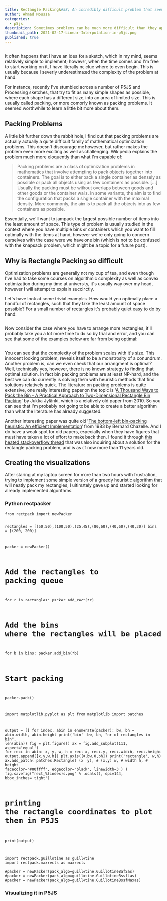 ```yaml
---
title: Rectangle Packing&#58; An incredibly difficult problem that seems trivial at first
author: Ahmad Moussa
categories:
  - p5js
description: Sometimes problems can be much more difficult than they appear to be.
thumbnail_path: 2021-02-17-Linear-Interpolation-in-p5js.png
published: true
---
```


<span class="image fit"><img src="https://gorillasun.de/assets/images/2021-02-27-rectangle-packing/rectangles1.png" alt="" /></span>

<p>It often happens that I have an idea for a sketch, which in my mind, seems relatively simple to implement; however, when the time comes and I'm free to start working on it, I have literally no clue where to even begin. This is usually because I severly underestimated the complexity of the problem at hand.</p>
<p>For instance, recently I've stumbled across a number of P5JS and Processing sketches, that try to fit as many simple shapes as possible, where each shape has a different size, into an area of limited size. This is usually called packing, or more comonly known as packing problems. It seemed worthwhile to learn a little bit more about them.</p>

<h2>Packing Problems</h2>

<p>A little bit further down the rabbit hole, I find out that packing problems are actually actually a quite difficult family of mathematical optimization problems. This doesn't discourage me however, but rather makes the problem even more exciting as well as challenging. Wikipedia explains the problem much more eloquently than what I'm capable of:</p>

<blockquote>
Packing problems are a class of optimization problems in mathematics that involve attempting to pack objects together into containers. The goal is to either pack a single container as densely as possible or pack all objects using as few containers as possible. [...] Usually the packing must be without overlaps between goods and other goods or the container walls. In some variants, the aim is to find the configuration that packs a single container with the maximal density. More commonly, the aim is to pack all the objects into as few containers as possible.
</blockquote>

<p>Essentially, we'll want to jampack the largest possible number of items into the least amount of space. This type of problem is usually studied in the context where you have multiple bins or containers which you want to fill optimally with the items at hand, however we're only going to concern ourselves with the case were we have one bin (which is not to be confused with the knapsack problem, which might be a topic for a future post).</p>

<h2>Why is Rectangle Packing so difficult</h2>

<p>Optimization problems are generally not my cup of tea, and even though I've had to take some courses on algorithmic complexity as well as convex optimization during my time at university, it's usually way over my head, however I will attempt to explain succinctly.</p>

<p>Let's have look at some trivial examples. How would you optimally place a handful of rectangles, such that they take the least amount of space possible? For a small number of rectangles it's probably quiet easy to do by hand:</p>
  
  
 <div class="row gtr-50 gtr-uniform">
      <div class="col-4"><span class="image fit"><img src="https://gorillasun.de/assets/images/2021-02-27-rectangle-packing/rectangles_example1.png" alt="" /></span></div>
      <div class="col-4"><span class="image fit"><img src="https://gorillasun.de/assets/images/2021-02-27-rectangle-packing/rectangles_example2.png" alt="" /></span></div>
      <div class="col-4"><span class="image fit"><img src="https://gorillasun.de/assets/images/2021-02-27-rectangle-packing/rectangles_example3.png" alt="" /></span></div>
 </div>
 
 <p></p>
 
 <p>Now consider the case where you have to arrange more rectangles, it'll probably take you a lot more time to do so by trial and error, and you can see that some of the examples below are far from being optimal:</p>
 
  <div class="row gtr-50 gtr-uniform">
      <div class="col-4"><span class="image fit"><img src="https://gorillasun.de/assets/images/2021-02-27-rectangle-packing/rectangles_example4.png" alt="" /></span></div>
      <div class="col-4"><span class="image fit"><img src="https://gorillasun.de/assets/images/2021-02-27-rectangle-packing/rectangles_example5.png" alt="" /></span></div>
      <div class="col-4"><span class="image fit"><img src="https://gorillasun.de/assets/images/2021-02-27-rectangle-packing/rectangles_example6.png" alt="" /></span></div>
 </div>
 
 <p></p>
 <p>You can see that the complexity of the problem scales with it's size. This innocent looking problem, reveals itself to be a monstrosity of a conundrum. Another problem is, can we even check that our arrangment is optimal? Well, technically yes, however, there is no known strategy to finding that optimal solution. In fact bin packing problems are at least NP-hard, and the best we can do currently is solving them with heuristic methods that find solutions relatively quick. The literature on packing problems is quite extensive, one really interesting paper on the topic is '<a href='http://pds25.egloos.com/pds/201504/21/98/RectangleBinPack.pdf'>A Thousand Ways to Pack the Bin - A Practical Approach to Two-Dimensional Rectangle Bin Packing</a>' by Jukka Jylänki, which is a relatively old paper from 2010. So you can see that I'm probably not going to be able to create a better algorithm than what the literature has already suggested. </p>
  
<p>Another interesting paper was quite old '<a href='https://www.cs.princeton.edu/~chazelle/pubs/blbinpacking.pdf'>The bottom-left bin-packing heuristic: An efficient Implementation</a>' from 1983 by Bernard Chazelle. And I do have a weak spot for old papers, especially when they have figures that must have taken a lot of effort to make back then. I found it through <a href='https://stackoverflow.com/questions/1213394/what-algorithm-can-be-used-for-packing-rectangles-of-different-sizes-into-the-sm'>this heated stackoverflow thread</a> that was also inquiring about a solution for the rectangle packing problem, and is as of now more than 11 years old.</p>

<h2> Creating the visualizations </h2>
<p>After staring at my laptop screen for more than two hours with frustration, trying to implement some simple version of a greedy heuristic algorithm that will neatly pack my rectangles, I ultimately gave up and started looking for already implemented algorithms.</p>

<h3>Python rectpacker</h3>
<pre><code>from rectpack import newPacker

rectangles = [(50,50),(100,50),(25,45),(80,60),(40,60),(40,30)]
bins = [(200, 200)]

packer = newPacker()

# Add the rectangles to packing queue
for r in rectangles:
	packer.add_rect(*r)

# Add the bins where the rectangles will be placed
for b in bins:
	packer.add_bin(*b)

# Start packing
packer.pack()

import matplotlib.pyplot as plt
from matplotlib import patches

output = []
for index, abin in enumerate(packer):
  bw, bh  = abin.width, abin.height
  print('bin', bw, bh, "nr of rectangles in bin", len(abin))
  fig = plt.figure()
  ax = fig.add_subplot(111, aspect='equal')
  for rect in abin:
    x, y, w, h = rect.x, rect.y, rect.width, rect.height
    output.append([x,y,w,h])
    plt.axis([0,bw,0,bh])
    print('rectangle', w,h)
    ax.add_patch(
        patches.Rectangle(
            (x, y),  # (x,y)
            w,          # width
            h,          # height
            facecolor="#00ffff",
            edgecolor="black",
            linewidth=3
        )
    )
  fig.savefig("rect_%(index)s.png" % locals(), dpi=144, bbox_inches='tight')

# printing the rectangle coordinates to plot them in P5JS
print(output)
</code></pre>

<pre><code>
import rectpack.guillotine as guillotine
import rectpack.maxrects as maxrects

#packer = newPacker(pack_algo=guillotine.GuillotineBafSas)
#packer = newPacker(pack_algo=guillotine.GuillotineBssfLas)
#packer = newPacker(pack_algo=guillotine.GuillotineBssfMaxas)
</code></pre>

<h3>Visualizing it in P5JS</h3>

<pre><code>
</code></pre>

